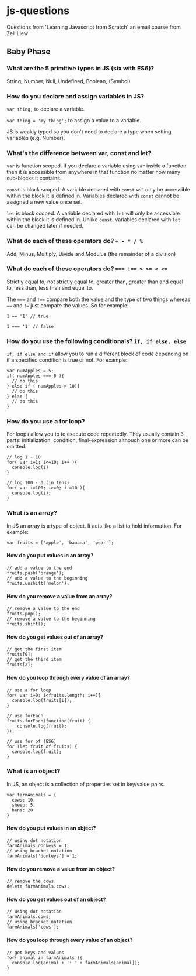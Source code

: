 # js-questions
Questions from 'Learning Javascript from Scratch'  an email course from Zell Liew

## Baby Phase

### What are the 5 primitive types in JS (six with ES6)?

String, Number, Null, Undefined, Boolean, (Symbol)

### How do you declare and assign variables in JS?

`var thing;` to declare a variable.

`var thing = 'my thing';` to assign a value to a variable. 

JS is weakly typed so you don't need to declare a type when setting variables (e.g. Number).

### What's the difference between var, const and let?

`var` is function scoped. If you declare a variable using `var` inside a function then it is accessible from anywhere in that function no matter how many sub-blocks it contains.

`const` is block scoped. A variable declared with `const` will only be accessible within the block it is defined in. Variables declared with `const` cannot be assigned a new value once set.

`let` is block scoped. A variable declared with `let` will only be accessible within the block it is defined in. Unlike `const`, variables declared with `let` can be changed later if needed.

### What do each of these operators do? `+ - * / %` 

Add, Minus, Multiply, Divide and Modulus (the remainder of a division)

### What do each of these operators do? `=== !== > >= < <=`

Strictly equal to, not strictly equal to, greater than, greater than and equal to, less than, less than and equal to.

The `===` and `!==` compare both the value and the type of two things whereas `==` and `!=` just compare the values. So for example:

`1 == '1' // true`

`1 === '1' // false`

### How do you use the following conditionals? `if, if else, else`

`if, if else and if` allow you to run a different block of code depending on if a specified condition is true or not. For example:

```
var numApples = 5;
if( numApples === 0 ){
  // do this
} else if ( numApples > 10){
  // do this
} else {
  // do this
}
```

### How do you use a for loop?

For loops allow you to to execute code repeatedly. They usually contain 3 parts: initialization, condition, final-expression although one or more can be omitted.

```
// log 1 - 10
for( var i=1; i<=10; i++ ){
  console.log(i)
}
```

```
// log 100 - 0 (in tens)
for( var i=100; i>=0; i-=10 ){
  console.log(i);
}
```

### What is an array?

In JS an array is a type of object. It acts like a list to hold information. For example: 

`var fruits = ['apple', 'banana', 'pear'];`

#### How do you put values in an array?

```
// add a value to the end
fruits.push('orange');
// add a value to the beginning
fruits.unshift('melon');
```

#### How do you remove a value from an array?

```
// remove a value to the end
fruits.pop();
// remove a value to the beginning
fruits.shift();
```

#### How do you get values out of an array?

```
// get the first item
fruits[0];
// get the third item
fruits[2];
```

#### How do you loop through every value of an array?

```
// use a for loop
for( var i=0; i<fruits.length; i++){
  console.log(fruits[i]);
}
```

```
// use forEach
fruits.forEach(function(fruit) {
    console.log(fruit);
});
```

```
// use for of (ES6)
for (let fruit of fruits) {
  console.log(fruit);
}
```

### What is an object?

In JS, an object is a collection of properties set in key/value pairs.

```
var farmAnimals = {
  cows: 10,
  sheep: 5,
  hens: 20
}
```

#### How do you put values in an object?

```
// using dot notation
farmAnimals.donkeys = 1;
// using bracket notation
farmAnimals['donkeys'] = 1;
```

#### How do you remove a value from an object?

```
// remove the cows
delete farmAnimals.cows;
```

#### How do you get values out of an object?

```
// using dot notation
farmAnimals.cows;
// using bracket notation
farmAnimals['cows'];
```

#### How do you loop through every value of an object?

```
// get keys and values
for( animal in farmAnimals ){
  console.log(animal + ': ' + farmAnimals[animal]);
}
```
